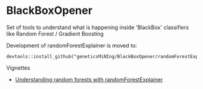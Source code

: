 # BlackBoxOpener
Set of tools to understand what is happening inside 'BlackBox' classifiers like Random Forest / Gradient Boosting

Development of randomForestExplainer is moved to: 

```
devtools::install_github("geneticsMiNIng/BlackBoxOpener/randomForestExplainer")
```

Vignettes 

* [Understanding random forests with randomForestExplainer](https://rawgit.com/geneticsMiNIng/BlackBoxOpener/master/randomForestExplainer/inst/doc/randomForestExplainer.html)

